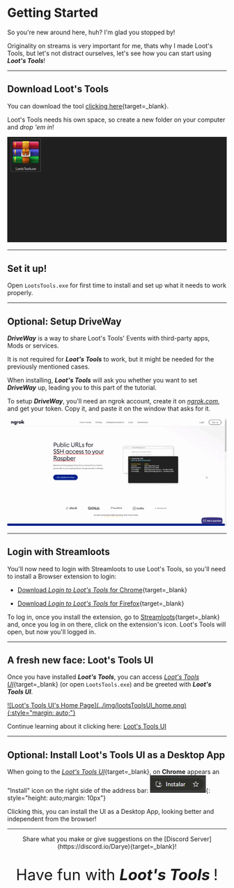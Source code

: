 # Getting Started

So you're new around here, huh? I'm glad you stopped by!

Originality on streams is very important for me, thats why I made Loot's Tools, but let's not distract ourselves, let's see how you can start using ***Loot's Tools***!

---

## Download Loot's Tools

You can download the tool [clicking here](https://github.com/DaryeDev/LootsTools/releases/latest){target=_blank}.

Loot's Tools needs his own space, so create a new folder on your computer and *drop 'em in*!

![Create a folder for Loot's Tools](../img/CreateFolder.gif)

---

## Set it up!

Open ```LootsTools.exe``` for first time to install and set up what it needs to work properly.

---

## Optional: Setup DriveWay

***DriveWay*** is a way to share Loot's Tools' Events with third-party apps, Mods or services.

It is not required for ***Loot's Tools*** to work, but it might be needed for the previously mentioned cases.

When installing, ***Loot's Tools*** will ask you whether you want to set ***DriveWay*** up, leading you to this part of the tutorial.

To setup ***DriveWay***, you'll need an ngrok account, create it on [*ngrok.com*](https://ngrok.com), and get your token. Copy it, and paste it on the window that asks for it.

![getNgrokToken](getNgrokToken.gif)

---

## Login with Streamloots

You'll now need to login with Streamloots to use Loot's Tools, so you'll need to install a Browser extension to login:

- [Download *Login to Loot's Tools* for Chrome](https://chrome.google.com/webstore/detail/login-to-loots-tools/nkoepodlaleolfmllaibllelcefbphfp){target=_blank}

- [Download *Login to Loot's Tools* for Firefox](https://addons.mozilla.org/en-US/firefox/addon/login-to-loot-s-tools/){target=_blank}

To log in, once you install the extension, go to [Streamloots](https://www.streamloots.com){target=_blank} and, once you log in on there, click on the extension's icon. Loot's Tools will open, but now you'll logged in.

---

## A fresh new face: Loot's Tools UI

Once you have installed ***Loot's Tools***, you can access [*Loot's Tools UI*](https://lootstools.darye.dev/app){target=_blank} (or open ```LootsTools.exe```) and be greeted with ***Loot's Tools UI***.

<a href="https://lootstools.darye.dev/app">
![Loot's Tools UI's Home Page](../img/lootsToolsUI_home.png){:style="margin: auto;"}
</a>

Continue learning about it clicking here: [Loot's Tools UI](lootsToolsUI)

---
## Optional: Install Loot's Tools UI as a Desktop App

When going to the [*Loot's Tools UI*](https://lootstools.darye.dev/app){target=_blank}, on **Chrome** appears an "Install" icon on the right side of the address bar: ![Install Button](../img/lootsToolsUI_installChrome.png){: style="height: auto;margin: 10px"}

Clicking this, you can install the UI as a Desktop App, looking better and independent from the browser!

---

<center>Share what you make or give suggestions on the [Discord Server](https://discord.io/Darye){target=_blank}!
<br>

<p style="font-size:35px;">Have fun with <b><i>Loot's Tools </b></i>!</p></center>
